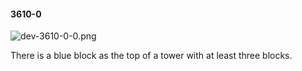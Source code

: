 #### 3610-0
![dev-3610-0-0.png](https://github.com/lil-lab/nlvr/raw/master/nlvr/dev/images/0/dev-3610-0-0.png "dev-3610-0-0.png")

There is a blue block as the top of a tower with at least three blocks.